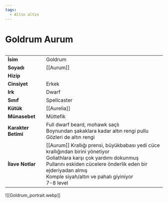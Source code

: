 ```yaml
---
tags:
  - Altın altın
---  
```

# Goldrum Aurum  
  
<div class="row" markdown>  
<div class="column" markdown>  
  
|  |  |  
|---|---|  
| **İsim** | Goldrum |  
| **Soyadı** | [[Aurum]] |  
| **Hizip** |  |  
| **Cinsiyet** | Erkek |  
| **Irk** | Dwarf |  
| **Sınıf** | Spellcaster |  
| **Kütük** | [[Aurelia]] |  
| **Münasebet** | Müttefik |  
| **Karakter Betimi** | Full dwarf beard, mohawk saçlı<br>Boynundan şakaklara kadar altın rengi pullu<br>Gözleri de altın rengi |  
| **İlave Notlar** | [[Aurum]] Krallığı prensi, büyükbabası yedi cüce krallığından birini yönetiyor<br>Goliathlara karşı çok yardımı dokunmuş<br>Pullarını eskiden cücelere önderlik eden bir ejderiyadan almış<br>Komple siyah/altın ve pahalı giyiniyor<br>7-8 level |  
  
</div>  
<div class="column" markdown>  
![[Goldrum_portrait.webp]]  
</div>  
</div>